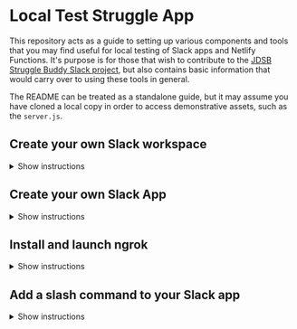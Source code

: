 # Local Test Struggle App

This repository acts as a guide to setting up various components and tools that you may find useful for local testing of Slack apps and Netlify Functions. It's purpose is for those that wish to contribute to the [JDSB Struggle Buddy Slack project](https://github.com/junior-dev-struggle-bus/struggle-slack-app), but also contains basic information that would carry over to using these tools in general.

The README can be treated as a standalone guide, but it may assume you have cloned a local copy in order to access demonstrative assets, such as the `server.js`.

## Create your own Slack workspace

<details>
  
<summary>Show instructions</summary>
  
You should already have a Slack account and be signed in at https://slack.com.

Navigate to https://slack.com/create and enter the email address that you wish to use for this workspace. You'll be asked for a confirmation number that you should receieve via email.

After entering the confirmation number, you will be asked to name your team. This will be the initial name of both your Slack workspace and the URL, e.g. "My Team" and `myteam.slack.com`. The next step requests a project that your team is working on. This will be designated as a default channel in your workspace and can be whatever you like. If you enter "My StruggleApp function", `#my-struggleapp-function` channel will be created.

If you're working solo or not sure who you're going to invite yet, you can skip the step for inviting team mates.

You should now be looking at your very own workspace in the Slack browser app. If you use the Slack desktop app and wish to add the workspace there:

1. Click the + plus sign button on the far left side of the app, or choose "Sign in to another workspace" from the sidebar dropdown menu or the `Window` drop down in the menu bar.
1. No matter which method you chose, you will be directed to https://slack.com/ssb/add -- enter your workspace URL as prompted.
1. If you aren't logged into your workspace on Slack's website, you will be asked for the email address and password tied to this workspace.
1. You should then be prompted to open the workspace in the Slack desktop application.

A quick note on adding the workspace to your Slack mobile app:
You should be able to access your workspaces on your mobile app by tapping the icon that looks 4 squares in a 2x2 formation. The onscreen instructions should make it fairly obvious how to add the workspace from there.

Slack will prompt you to finish signing up:

![](../images/finishsigningup.png)

Here are some quick steps to handle that:

1. Set your name and password, and check whether or not to allow Slack to email you. Click next.
1. Change your workspace name and Slack URL to something else if you'd like. Click next.
1. Provide the email addresses of people you would like to invite, or generate an invite link. This is optional, click finish when you're done.

Your workspace is all set! Slackbot will introduce itself and you can poke around and play with whatever you like.

</details>

## Create your own Slack App

<details>

<summary>Show instructions</summary>

Navigate to https://api.slack.com. This is your first stop for familiarizing yourself with the Slack api and how to work with apps and bots. Peruse the wealth of information at your leisure, but for now, let's create an app.

### Create your app

Click "Your Apps" in the upper right corner, right next to "Documentation" and "Tutorials". Alternatively, navigate directly to https://api.slack.com/apps.

Click "Create new app" and a dialog will appear asking for a name and a workspace. Try naming your app "LocalTestStruggleApp" and selecting the workspace you created earlier. Keep in mind that while you can rename an app, it is forever tied to the workspace you choose here. Click "Create app" to continue.

You should now be looking at your app's Basic Information page. Note that while your app exists, it is not yet installed to your workspace and has no functionality. Also take note of the App Credentials section. You'll return to these later.

For now, click on "Add features and functionality" and then "Incoming Webhooks." Webhooks are one way for an outside application or request to send a message to your Slack workspace. Click the switch to activate incoming webhooks from "off" to "on" and then click "Add New Webhook to Workspace."

You will then be prompted to choose a location for the webhook to post to. Since Slack creates #general in your workspace by default, choose that from the drop down menu for the sake of simplicity and click "Install." This will generate a new webhook URL and provide you with a sample curl request. Copy and paste the curl request into your terminal and your app will send the message "Hello, World!" to your #general channel.

Before doing anything else with your new Slack app, move on to the next section where you'll install a helpful local testing tool.

<!-- TODO: Build a slash command, integrate with Netlify/connect the dots, provide deployable example function in repo, etc -->

#### Points of interest:

- API References: Explore the [Web](https://api.slack.com/web), [Events](https://api.slack.com/events-api), [Conversations](https://api.slack.com/conversations-api), and [Real Time Messaging](https://api.slack.com/rtm) APIs.

- [Block Kit Builder](https://api.slack.com/tools/block-kit-builder): Learn more about constructing Slack messages with their Block Kit and good ol' JSON.

- [Slack Developer Tools](https://devtools.builtbyslack.com/): Special shout out to SDT. Install this in your workspace and have the Slack API docs at your fingertips with the `/sdt` command.

- [Tools built by Slack](https://api.slack.com/tools): Check out tools like [Bolt](https://github.com/slackapi/bolt), the official framework for building Slack apps quickly.

</details>

## Install and launch ngrok

<details>

<summary>Show instructions</summary>

Ngrok is a useful tool for exposing your local webserver to the internet.

### Ngrok download and setup

Navigate to https://ngrok.com/ and sign up for free. Using your GitHub account eases this process along.

After being redirected to https://dashboard.ngrok.com/get-started, follow the installation and setup steps. On Mac, you could take this approach to installation:

Download the appropriate version of ngrok. From your terminal, enter this command: `unzip path/to/downloaded/nkrok.zip -d /usr/local/bin`. This uses the `-d` switch to unzip the contents of your ngrok download to the specified folder. In this case, to `/usr/local/bin`. This will allow the `ngrok` command to be used in anywhere on your system.

Read the top answer on [this stackexchange question](https://unix.stackexchange.com/questions/8656/usr-bin-vs-usr-local-bin-on-linux) for why you would want to put it here.

You could also just keep it in any folder of your choice or install it through a package manager like Homebrew.

The third step on the getting started page provides the authtoken command for you to paste in terminal, but you can retrieve your token at any time by clicking on "Auth" in the sidebar.

### Using ngrok

You should now be able to type `ngrok http 3000` to open up a tunnel to your localhost on port 3000. Ngrok will expose your local server with a randomly generated URL in the form of `[randomstuff].ngrok.io`.

If you try to navigate to this URL when not running a local server, you will redirect to an error page. You can observe the bad requests from the terminal window that is running ngrok or from http://localhost:4040/inspect/http.

To actually see ngrok in action, run one of your local projects and initiate an `ngrok http [port number your run your project on]` and navigate to the URL ngrok provides. If you don't have a project handy but you've cloned this repository, this repository provides a simple Express/Node server that runs on port 3000. Run `node server.js` from this repository's directory in one terminal window, and `ngrok http 3000` in another. You should see the same result on `localhost:3000` as you do when you access the ngrok fowarding URL.

_Note: you can stop your node and ngrok servers from running with `ctrl+C`._

To really appreciate the magic that is happening here, grab your mobile device or another computer and navigate to the ngrok URL. You will see your local project running there. This demonstrates that your local server is open to anyone your share the ngrok URL with.

### Notes on localhost and ngrok URLs

With a free account, ngrok will generate a new random URL everytime you start it up. Keep in mind these aren't permanant and that any hooks or other outside references to the URL will have to be updated to the new URL if you restart ngrok.

However, the URL will persist as long as you keep ngrok running. Feel free to start and stop your local server as many times as you like. Using the earlier example, run ngrok and navigate to the URL to be redirected to the expected error page. Next, run the server.js from this repository and reload the ngrok URL to see that it is now forwarding your local project. If you stop the Node server, the ngrok URL will return the error page on reload, but the URL will persist for the next time you start up your local server.

</details>

## Add a slash command to your Slack app

<details>
  
  <summary>Show instructions</summary>
  
Begin by launching ngrok with `ngrok http 3000` in its own terminal window and `node server.js` in another. Return to https://api.slack.com/apps and select the app you created earlier. This time, you will be selecting "Slash Commands" from either the features sidebar or the "Add features and functionality" menu. Click the Create slash command button to get started.

The well designed UI for creating a new command makes most of the options easy to understand:

- Command: This is the actual slash command users will type in Slack. Name this one `/localteststruggle`.
- Request URL: This is the endpoint on your server that Slack will send a POST request to when the command is used.
  - Copy your ngrok forwarding address here and append `/lts`: `http://randomstuff.ngrok.io/lts` -- this route is already setup in the server.js.
  - Remember that if you stop and restart your ngrok server, a new forwarding URL will be generated and you will have to edit your slash command's Request URL.
- Short Description: This will appear in the popup as helper text when the user types the command in Slack. Type whatever you'd like, or simply "Local Test Struggle"
- Usage Hint: This gives the user a hint for available parameters they can pass into the command. The autocomplete preview at the bottom of the screen helps make this a little clearer. If you need your app to recieve particular arguments to work with, this is where you would clue the user in.

The option to escape channels and usernames will send along their respective IDs instead of their actual names. The intended purpose of your command will dictate whether you want this checked or not. It can be useful to access the IDs directly to query Slack API endpoints, but leave it unchecked for now.

After clicking "Save," you will return to the Slash Commands feature page. You will also be prompted to reinstall your app. This is required anytime your app needs to access a new permission scope. Follow the link and click "Reinstall App." This will present you with a prompt similar to when you created a webhook. Choose #general once again and click "Install."

Open your Slack app and type `/localteststruggle`. Your app should respond with an ephemeral message (a temporary message, visible only to the person that used the command) assuring you that the slash command is working. The terminal that is running the node server should also print out the object that Slack sends to your app so you can get an idea of how Slack passes data in it's request. Now type `/localteststruggle This will be echoed` to observe the attachment behavior, passing back the arguments given to the slash command along with the original message..

View the server.js file included in this repository to see the code and read the comments to understand what is happening here, starting on line 10.

</details>
